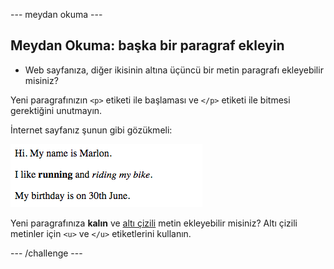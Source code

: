 \--- meydan okuma \---

## Meydan Okuma: başka bir paragraf ekleyin

- Web sayfanıza, diğer ikisinin altına üçüncü bir metin paragrafı ekleyebilir misiniz?

Yeni paragrafınızın `<p>` etiketi ile başlaması ve `</p>` etiketi ile bitmesi gerektiğini unutmayın.

İnternet sayfanız şunun gibi gözükmeli:

![ekran görüntüsü](images/birthday-paragraph.png)

Yeni paragrafınıza **kalın** ve <u>altı çizili</u> metin ekleyebilir misiniz? Altı çizili metinler için `<u>` ve `</u>` etiketlerini kullanın.

\--- /challenge \---